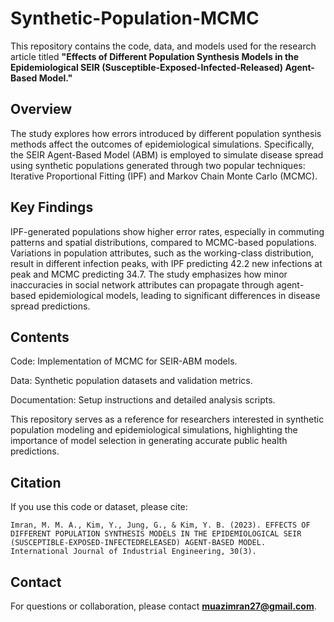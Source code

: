 # Synthetic-Population-MCMC

This repository contains the code, data, and models used for the research article titled **"Effects of Different Population Synthesis Models in the Epidemiological SEIR (Susceptible-Exposed-Infected-Released) Agent-Based Model."**

## Overview

The study explores how errors introduced by different population synthesis methods affect the outcomes of epidemiological simulations. Specifically, the SEIR Agent-Based Model (ABM) is employed to simulate disease spread using synthetic populations generated through two popular techniques: Iterative Proportional Fitting (IPF) and Markov Chain Monte Carlo (MCMC).

## Key Findings

IPF-generated populations show higher error rates, especially in commuting patterns and spatial distributions, compared to MCMC-based populations.
Variations in population attributes, such as the working-class distribution, result in different infection peaks, with IPF predicting 42.2 new infections at peak and MCMC predicting 34.7.
The study emphasizes how minor inaccuracies in social network attributes can propagate through agent-based epidemiological models, leading to significant differences in disease spread predictions.

## Contents

Code: Implementation of MCMC for SEIR-ABM models.

Data: Synthetic population datasets and validation metrics.

Documentation: Setup instructions and detailed analysis scripts.

This repository serves as a reference for researchers interested in synthetic population modeling and epidemiological simulations, highlighting the importance of model selection in generating accurate public health predictions.

## Citation
If you use this code or dataset, please cite:
```
Imran, M. M. A., Kim, Y., Jung, G., & Kim, Y. B. (2023). EFFECTS OF DIFFERENT POPULATION SYNTHESIS MODELS IN THE EPIDEMIOLOGICAL SEIR (SUSCEPTIBLE-EXPOSED-INFECTEDRELEASED) AGENT-BASED MODEL. International Journal of Industrial Engineering, 30(3).
```

## Contact
For questions or collaboration, please contact **muazimran27@gmail.com**.
